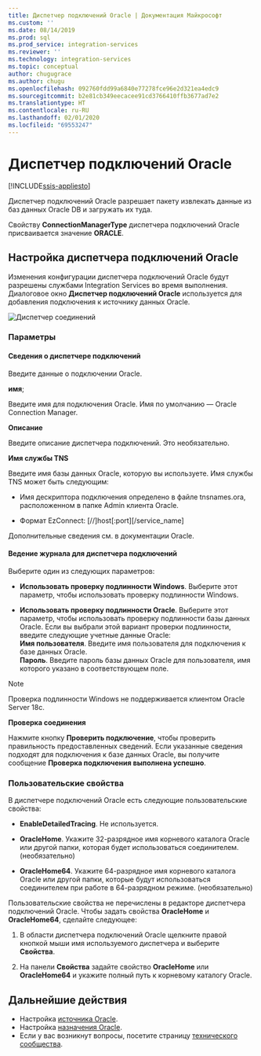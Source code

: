 ```yaml
---
title: Диспетчер подключений Oracle | Документация Майкрософт
ms.custom: ''
ms.date: 08/14/2019
ms.prod: sql
ms.prod_service: integration-services
ms.reviewer: ''
ms.technology: integration-services
ms.topic: conceptual
author: chugugrace
ms.author: chugu
ms.openlocfilehash: 092760fdd99a6840e77278fce96e2d321ea4edc9
ms.sourcegitcommit: b2e81cb349eecacee91cd3766410ffb3677ad7e2
ms.translationtype: HT
ms.contentlocale: ru-RU
ms.lasthandoff: 02/01/2020
ms.locfileid: "69553247"
---
```

# <a name="oracle-connection-manager"></a>Диспетчер подключений Oracle

[!INCLUDE[ssis-appliesto](../../includes/ssis-appliesto-ssvrpluslinux-asdb-asdw-xxx.md)]

Диспетчер подключений Oracle разрешает пакету извлекать данные из баз данных Oracle DB и загружать их туда.

Свойству **ConnectionManagerType** диспетчера подключений Oracle присваивается значение **ORACLE**.

## <a name="configuring-the-oracle-connection-manager"></a>Настройка диспетчера подключений Oracle

Изменения конфигурации диспетчера подключений Oracle будут разрешены службами Integration Services во время выполнения. Диалоговое окно **Диспетчер подключений Oracle** используется для добавления подключения к источнику данных Oracle.

![Диспетчер соединений](media/oracle-connection-manager.png)

### <a name="options"></a>Параметры

#### <a name="connection-manager-information"></a>Сведения о диспетчере подключений

Введите данные о подключении Oracle.

**имя**;

Введите имя для подключения Oracle. Имя по умолчанию — Oracle Connection Manager. 

**Описание** 

Введите описание диспетчера подключений. Это необязательно.

**Имя службы TNS**

Введите имя базы данных Oracle, которую вы используете. Имя службы TNS может быть следующим:

- Имя дескриптора подключения определено в файле tnsnames.ora, расположенном в папке Admin клиента Oracle.

- Формат EzConnect: [//]host[:port][/service_name]

Дополнительные сведения см. в документации Oracle.

#### <a name="connection-manager-logging"></a>Ведение журнала для диспетчера подключений

Выберите один из следующих параметров:

- **Использовать проверку подлинности Windows**. Выберите этот параметр, чтобы использовать проверку подлинности Windows.

- **Использовать проверку подлинности Oracle**. Выберите этот параметр, чтобы использовать проверку подлинности базы данных Oracle. Если вы выбрали этой вариант проверки подлинности, введите следующие учетные данные Oracle:  
    **Имя пользователя**. Введите имя пользователя для подключения к базе данных Oracle.  
    **Пароль**. Введите пароль базы данных Oracle для пользователя, имя которого указано в соответствующем поле.

> [!NOTE]
>
>Проверка подлинности Windows не поддерживается клиентом Oracle Server 18c.

**Проверка соединения**

Нажмите кнопку **Проверить подключение**, чтобы проверить правильность предоставленных сведений. Если указанные сведения подходят для подключения к базе данных Oracle, вы получите сообщение **Проверка подключения выполнена успешно**.

### <a name="custom-properties"></a>Пользовательские свойства

В диспетчере подключений Oracle есть следующие пользовательские свойства:

- **EnableDetailedTracing**. Не используется.

- **OracleHome**. Укажите 32-разрядное имя корневого каталога Oracle или другой папки, которая будет использоваться соединителем. (необязательно)

- **OracleHome64**. Укажите 64-разрядное имя корневого каталога Oracle или другой папки, которые будут использоваться соединителем при работе в 64-разрядном режиме. (необязательно)

Пользовательские свойства не перечислены в редакторе диспетчера подключений Oracle. Чтобы задать свойства **OracleHome** и **OracleHome64**, сделайте следующее:

1. В области диспетчера подключений Oracle щелкните правой кнопкой мыши имя используемого диспетчера и выберите **Свойства**.

2. На панели **Свойства** задайте свойство **OracleHome** или **OracleHome64** и укажите полный путь к корневому каталогу Oracle.

## <a name="next-steps"></a>Дальнейшие действия

- Настройка [источника Oracle](oracle-source.md).
- Настройка [назначения Oracle](oracle-destination.md).
- Если у вас возникнут вопросы, посетите страницу [технического сообщества](https://aka.ms/AA5u35j).
